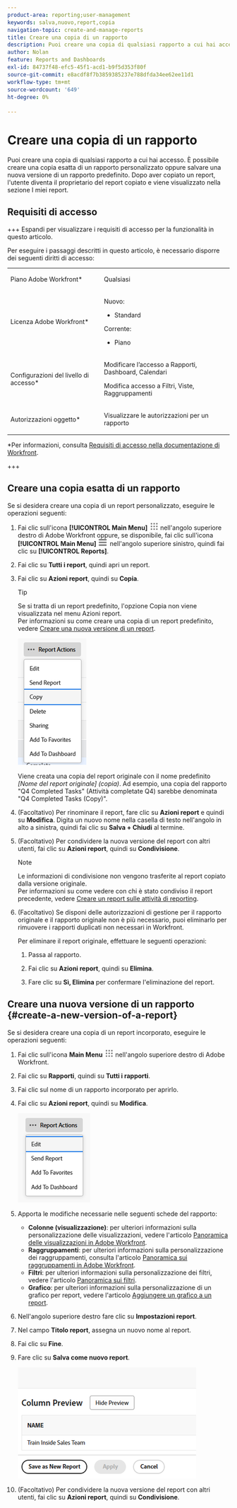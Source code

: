 ```yaml
---
product-area: reporting;user-management
keywords: salva,nuovo,report,copia
navigation-topic: create-and-manage-reports
title: Creare una copia di un rapporto
description: Puoi creare una copia di qualsiasi rapporto a cui hai accesso. È possibile creare una copia esatta di un rapporto personalizzato oppure salvare una nuova versione di un rapporto predefinito. Dopo aver copiato un report, l'utente diventa il proprietario del report copiato e viene visualizzato nella sezione I miei report.
author: Nolan
feature: Reports and Dashboards
exl-id: 84737f48-efc5-45f1-acd1-b9f5d353f80f
source-git-commit: e8acdf8f7b3859385237e788dfda34ee62ee11d1
workflow-type: tm+mt
source-wordcount: '649'
ht-degree: 0%

---
```


# Creare una copia di un rapporto

<!-- Audited: 11/2024 -->

Puoi creare una copia di qualsiasi rapporto a cui hai accesso. È possibile creare una copia esatta di un rapporto personalizzato oppure salvare una nuova versione di un rapporto predefinito. Dopo aver copiato un report, l&#39;utente diventa il proprietario del report copiato e viene visualizzato nella sezione I miei report.

## Requisiti di accesso

+++ Espandi per visualizzare i requisiti di accesso per la funzionalità in questo articolo.

Per eseguire i passaggi descritti in questo articolo, è necessario disporre dei seguenti diritti di accesso:

<table style="table-layout:auto"> 
 <col> 
 <col> 
 <tbody> 
  <tr> 
   <td role="rowheader">Piano Adobe Workfront*</td> 
   <td> <p>Qualsiasi</p> </td> 
  </tr> 
  <tr> 
   <td role="rowheader">Licenza Adobe Workfront*</td> 
   <td> 
      <p>Nuovo:</p>
         <ul>
         <li><p>Standard</p></li>
         </ul>
      <p>Corrente:</p>
         <ul>
         <li><p>Piano</p></li>
         </ul>
   </td>
  </tr> 
  <tr> 
   <td role="rowheader">Configurazioni del livello di accesso*</td> 
   <td> <p>Modificare l’accesso a Rapporti, Dashboard, Calendari</p> <p>Modifica accesso a Filtri, Viste, Raggruppamenti</p></td> 
  </tr> 
  <tr> 
   <td role="rowheader">Autorizzazioni oggetto*</td> 
   <td><p>Visualizzare le autorizzazioni per un rapporto</p></td> 
  </tr> 
 </tbody> 
</table>

*Per informazioni, consulta [Requisiti di accesso nella documentazione di Workfront](/help/quicksilver/administration-and-setup/add-users/access-levels-and-object-permissions/access-level-requirements-in-documentation.md).

+++

## Creare una copia esatta di un rapporto

Se si desidera creare una copia di un report personalizzato, eseguire le operazioni seguenti:

1. Fai clic sull&#39;icona **[!UICONTROL Main Menu]** ![Main Menu](/help/_includes/assets/main-menu-icon.png) nell&#39;angolo superiore destro di Adobe Workfront oppure, se disponibile, fai clic sull&#39;icona **[!UICONTROL Main Menu]** ![Main Menu](/help/_includes/assets/main-menu-icon-left-nav.png) nell&#39;angolo superiore sinistro, quindi fai clic su **[!UICONTROL Reports]**.

1. Fai clic su **Tutti i report**, quindi apri un report.

1. Fai clic su **Azioni report**, quindi su **Copia**.

   >[!TIP]
   >
   >Se si tratta di un report predefinito, l&#39;opzione Copia non viene visualizzata nel menu Azioni report.\
   >Per informazioni su come creare una copia di un report predefinito, vedere [Creare una nuova versione di un report](#create-a-new-version-of-a-report).

   ![Copia report](assets/unshimmed-report-actions-copy.png)

   Viene creata una copia del report originale con il nome predefinito _[Nome del report originale] (copia)_. Ad esempio, una copia del rapporto &quot;Q4 Completed Tasks&quot; (Attività completate Q4) sarebbe denominata &quot;Q4 Completed Tasks (Copy)&quot;.

1. (Facoltativo) Per rinominare il report, fare clic su **Azioni report** e quindi su **Modifica**. Digita un nuovo nome nella casella di testo nell&#39;angolo in alto a sinistra, quindi fai clic su **Salva + Chiudi** al termine.

1. (Facoltativo) Per condividere la nuova versione del report con altri utenti, fai clic su **Azioni report**, quindi su **Condivisione**.

   >[!NOTE]
   >
   >Le informazioni di condivisione non vengono trasferite al report copiato dalla versione originale.\
   >Per informazioni su come vedere con chi è stato condiviso il report precedente, vedere [Creare un report sulle attività di reporting](../../../reports-and-dashboards/reports/report-usage/create-report-reporting-activities.md#identify).

1. (Facoltativo) Se disponi delle autorizzazioni di gestione per il rapporto originale e il rapporto originale non è più necessario, puoi eliminarlo per rimuovere i rapporti duplicati non necessari in Workfront.

   Per eliminare il report originale, effettuare le seguenti operazioni:

   1. Passa al rapporto.

   1. Fai clic su **Azioni report**, quindi su **Elimina**.

   1. Fare clic su **Sì, Elimina** per confermare l&#39;eliminazione del report.

## Creare una nuova versione di un rapporto {#create-a-new-version-of-a-report}

Se si desidera creare una copia di un report incorporato, eseguire le operazioni seguenti:

1. Fai clic sull&#39;icona **Main Menu** ![Main Menu icon](assets/main-menu-icon.png) nell&#39;angolo superiore destro di Adobe Workfront.

1. Fai clic su **Rapporti**, quindi su **Tutti i rapporti**.
1. Fai clic sul nome di un rapporto incorporato per aprirlo.
1. Fai clic su **Azioni report**, quindi su **Modifica**.

   ![Modifica report](assets/unshimmed-report-actions-default-report.png)

1. Apporta le modifiche necessarie nelle seguenti schede del rapporto:

   * **Colonne (visualizzazione)**: per ulteriori informazioni sulla personalizzazione delle visualizzazioni, vedere l&#39;articolo [Panoramica delle visualizzazioni in Adobe Workfront](../../../reports-and-dashboards/reports/reporting-elements/views-overview.md).
   * **Raggruppamenti**: per ulteriori informazioni sulla personalizzazione dei raggruppamenti, consulta l&#39;articolo [Panoramica sui raggruppamenti in Adobe Workfront](../../../reports-and-dashboards/reports/reporting-elements/groupings-overview.md).
   * **Filtri**: per ulteriori informazioni sulla personalizzazione dei filtri, vedere l&#39;articolo [Panoramica sui filtri](../../../reports-and-dashboards/reports/reporting-elements/filters-overview.md).
   * **Grafico**: per ulteriori informazioni sulla personalizzazione di un grafico per report, vedere l&#39;articolo [Aggiungere un grafico a un report](../../../reports-and-dashboards/reports/creating-and-managing-reports/add-chart-report.md).

1. Nell&#39;angolo superiore destro fare clic su **Impostazioni report**.
1. Nel campo **Titolo report**, assegna un nuovo nome al report.
1. Fai clic su **Fine**.
1. Fare clic su **Salva come nuovo report**.

   ![Salva come nuovo report](assets/unshimmed-save-as-new-report.png)

1. (Facoltativo) Per condividere la nuova versione del report con altri utenti, fai clic su **Azioni report**, quindi su **Condivisione**.
